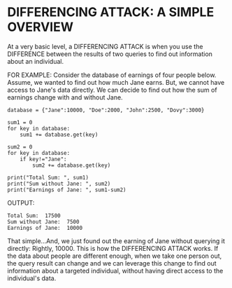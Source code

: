 DIFFERENCING ATTACK: A SIMPLE OVERVIEW
======================================

At a very basic level, a DIFFERENCING ATTACK is when you use the DIFFERENCE between the results of two queries to find out information about an individual.

FOR EXAMPLE:
Consider the database of earnings of four people below. Assume, we wanted to find out how much Jane earns. But, we cannot have access to Jane's data directly. We can decide to find out how the sum of earnings change with and without Jane.

```
database = {"Jane":10000, "Doe":2000, "John":2500, "Dovy":3000}

sum1 = 0
for key in database:
    sum1 += database.get(key)
    
sum2 = 0
for key in database:
    if key!="Jane":
        sum2 += database.get(key)
        
print("Total Sum: ", sum1)
print("Sum without Jane: ", sum2)
print("Earnings of Jane: ", sum1-sum2)
```
OUTPUT:
```
Total Sum:  17500
Sum without Jane:  7500
Earnings of Jane:  10000
```
That simple...And, we just found out the earning of Jane without querying it directly: Rightly, 10000. This is how the DIFFERENCING ATTACK works.
If the data about people are different enough, when we take one person out, the query result can change and we can leverage this change to find out information about a targeted individual, without having direct access to the individual's data.

